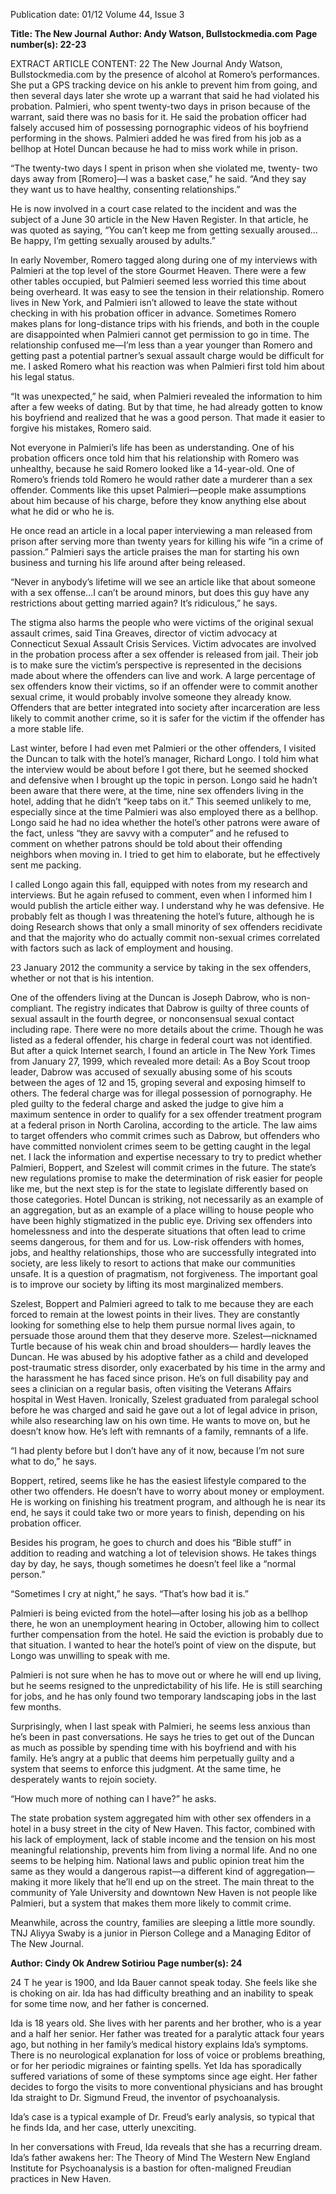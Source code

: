 Publication date: 01/12
Volume 44, Issue 3

**Title: The New Journal**
**Author: Andy Watson, Bullstockmedia.com**
**Page number(s): 22-23**

EXTRACT ARTICLE CONTENT:
22
The New Journal
Andy Watson, Bullstockmedia.com
by the presence of alcohol at Romero’s 
performances. She put a GPS tracking 
device on his ankle to prevent him 
from going, and then several days later 
she wrote up a warrant that said he had 
violated his probation. Palmieri, who 
spent twenty-two days in prison because 
of the warrant, said there was no basis 
for it. He said the probation officer 
had falsely accused him of possessing 
pornographic videos of his boyfriend 
performing in the shows. Palmieri added 
he was fired from his job as a bellhop at 
Hotel Duncan because he had to miss 
work while in prison.

“The twenty-two days I spent in 
prison when she violated me, twenty-
two days away from [Romero]—I was 
a basket case,” he said. “And they say 
they want us to have healthy, 
consenting 
relationships.” 

He is now involved in a court 
case related to the incident 
and was the subject of a June 
30 article in the New Haven 
Register. In that article, he 
was quoted as saying, “You 
can’t keep me from getting 
sexually aroused…Be happy, 
I’m getting sexually aroused 
by adults.”

In 
early 
November, 
Romero tagged along during 
one of my interviews with 
Palmieri at the top level of 
the store Gourmet Heaven. 
There were a few other tables occupied, 
but Palmieri seemed less worried this 
time about being overheard. 
It was easy to see the tension in 
their relationship. Romero lives in New 
York, and Palmieri isn’t allowed to leave 
the state without checking in with his 
probation officer in advance. Sometimes 
Romero makes plans for long-distance 
trips with his friends, and both in the 
couple are disappointed when Palmieri 
cannot get permission to go in time. The 
relationship confused me—I’m less than 
a year younger than Romero and getting 
past a potential partner’s sexual assault 
charge would be difficult for me. I asked 
Romero what his reaction was when 
Palmieri first told him about his legal 
status.

“It was unexpected,” he said, when 
Palmieri revealed the information to 
him after a few weeks of dating. But by 
that time, he had already gotten to know 
his boyfriend and realized that he was 
a good person. That made it easier to 
forgive his mistakes, Romero said.

Not everyone in Palmieri’s life 
has been as understanding. One of his 
probation officers once told him that his 
relationship with Romero was unhealthy, 
because he said Romero looked like a 
14-year-old. One of Romero’s friends 
told Romero he would rather date a 
murderer than a sex offender. Comments 
like this upset Palmieri—people make 
assumptions about him because of his 
charge, before they know anything else 
about what he did or who he is.

He once read an article in a local 
paper interviewing a man released from 
prison after serving more than twenty 
years for killing his wife “in a crime of 
passion.” Palmieri says the article praises 
the man for starting his own business 
and turning his life around after being 
released.

“Never in anybody’s lifetime will we 
see an article like that about someone 
with a sex offense…I can’t be around 
minors, but does this guy have any 
restrictions about getting married again? 
It’s ridiculous,” he says.  

The stigma also harms the people 
who were victims of the original sexual 
assault crimes, said Tina Greaves, director 
of victim advocacy at Connecticut 
Sexual Assault Crisis Services. Victim 
advocates are involved in the probation 
process after a sex offender is released 
from jail. Their job is to make sure the 
victim’s perspective is represented in 
the decisions made about where the 
offenders can live and work. A large 
percentage of sex offenders know their 
victims, so if an offender were to commit 
another sexual crime, it would probably 
involve someone they already know. 
Offenders that are better integrated into 
society after incarceration are less likely 
to commit another crime, so it is safer 
for the victim if the offender has a more 
stable life. 

Last winter, before I 
had even met Palmieri 
or the other offenders, I 
visited the Duncan to talk 
with the hotel’s manager, 
Richard Longo. I told him 
what the interview would 
be about before I got there, 
but he seemed shocked and 
defensive when I brought up 
the topic in person. 
Longo said he hadn’t 
been 
aware 
that 
there 
were, at the time, nine sex 
offenders living in the hotel, 
adding that he didn’t “keep 
tabs on it.” This seemed 
unlikely to me, especially 
since at the time Palmieri was also 
employed there as a bellhop. Longo said 
he had no idea whether the hotel’s other 
patrons were aware of the fact, unless 
“they are savvy with a computer” and he 
refused to comment on whether patrons 
should be told about their offending 
neighbors when moving in. I tried to get 
him to elaborate, but he effectively sent 
me packing. 

I called Longo again this fall, 
equipped with notes from my research 
and interviews. But he again refused to 
comment, even when I informed him 
I would publish the article either way. 
I understand why he was defensive. He 
probably felt as though I was threatening 
the hotel’s future, although he is doing 
Research shows that only a small 
minority of sex offenders recidivate 
and that the majority who do 
actually commit non-sexual crimes 
correlated with factors such as lack 
of employment and housing.


23
January 2012
the community a service by taking in the 
sex offenders, whether or not that is his 
intention.

One of the offenders living at the 
Duncan is Joseph Dabrow, who is non-
compliant. The registry indicates that 
Dabrow is guilty of three counts of 
sexual assault in the fourth degree, or 
nonconsensual sexual contact including 
rape. There were no more details about 
the crime. Though he was listed as a 
federal offender, his charge in federal 
court was not identified. But after a 
quick Internet search, I found an article 
in The New York Times from January 27, 
1999, which revealed more detail: As a 
Boy Scout troop leader, Dabrow was 
accused of sexually abusing some of his 
scouts between the ages of 12 and 15, 
groping several and exposing himself to 
others. The federal charge was for illegal 
possession of pornography. He pled 
guilty to the federal charge and asked the 
judge to give him a maximum sentence 
in order to qualify for a sex offender 
treatment program at a federal prison in 
North Carolina, according to the article. 
The law aims to target offenders 
who commit crimes such as Dabrow, 
but offenders who have committed 
nonviolent crimes seem to be getting 
caught in the legal net. I lack the 
information and expertise necessary to 
try to predict whether Palmieri, Boppert, 
and Szelest will commit crimes in the 
future. The state’s new regulations 
promise to make the determination of 
risk easier for people like me, but the 
next step is for the state to legislate 
differently based on those categories. 
Hotel Duncan is striking, not 
necessarily as an example of an 
aggregation, but as an example of a 
place willing to house people who have 
been highly stigmatized in the public eye. 
Driving sex offenders into homelessness 
and into the desperate situations that 
often lead to crime seems dangerous, for 
them and for us. Low-risk offenders with 
homes, jobs, and healthy relationships, 
those who are successfully integrated 
into society, are less likely to resort to 
actions that make our communities 
unsafe. It is a question of pragmatism, 
not forgiveness. The important goal is 
to improve our society by lifting its most 
marginalized members.

Szelest, Boppert and Palmieri agreed 
to talk to me because they are each 
forced to remain at the lowest points in 
their lives. They are constantly looking 
for something else to help them pursue 
normal lives again, to persuade those 
around them that they deserve more. 
Szelest—nicknamed Turtle because 
of his weak chin and broad shoulders—
hardly leaves the Duncan. He was 
abused by his adoptive father as a child 
and developed post-traumatic stress 
disorder, only exacerbated by his time 
in the army and the harassment he has 
faced since prison. He’s on full disability 
pay and sees a clinician on a regular 
basis, often visiting the Veterans Affairs 
hospital in West Haven. Ironically, 
Szelest graduated from paralegal school 
before he was charged and said he gave 
out a lot of legal advice in prison, while 
also researching law on his own time. He 
wants to move on, but he doesn’t know 
how. He’s left with remnants of a family, 
remnants of a life.

“I had plenty before but I don’t 
have any of it now, because I’m not sure 
what to do,” he says. 

Boppert, retired, seems like he has 
the easiest lifestyle compared to the 
other two offenders. He doesn’t have 
to worry about money or employment. 
He is working on finishing his treatment 
program, and although he is near its end, 
he says it could take two or more years 
to finish, depending on his probation 
officer. 

Besides his program, he goes to 
church and does his “Bible stuff” in 
addition to reading and watching a lot 
of television shows. He takes things day 
by day, he says, though sometimes he 
doesn’t feel like a “normal person.”

“Sometimes I cry at night,” he says. 
“That’s how bad it is.”

Palmieri is being evicted from the 
hotel—after losing his job as a bellhop 
there, he won an unemployment hearing 
in October, allowing him to collect 
further compensation from the hotel. 
He said the eviction is probably due 
to that situation. I wanted to hear the 
hotel’s point of view on the dispute, but 
Longo was unwilling to speak with me.  

Palmieri is not sure when he has 
to move out or where he will end up 
living, but he seems resigned to the 
unpredictability of his life.  He is still 
searching for jobs, and he has only 
found two temporary landscaping jobs 
in the last few months. 

Surprisingly, when I last speak with 
Palmieri, he seems less anxious than he’s 
been in past conversations. He says he 
tries to get out of the Duncan as much 
as possible by spending time with his 
boyfriend and with his family. He’s angry 
at a public that deems him perpetually 
guilty and a system that seems to enforce 
this judgment. At the same time, he 
desperately wants to rejoin society. 

“How much more of nothing can I 
have?” he asks. 

The 
state 
probation 
system 
aggregated him with other sex offenders 
in a hotel in a busy street in the city of 
New Haven. This factor, combined with 
his lack of employment, lack of stable 
income and the tension on his most 
meaningful relationship, prevents him 
from living a normal life. And no one 
seems to be helping him. National laws 
and public opinion treat him the same 
as they would a dangerous rapist—a 
different kind of aggregation—making 
it more likely that he’ll end up on the 
street. The main threat to the community 
of Yale University and downtown New 
Haven is not people like Palmieri, but a 
system that makes them more likely to 
commit crime.

Meanwhile, across the country, 
families are sleeping a little more soundly.
TNJ
Aliyya Swaby is a junior in 
Pierson College and a Managing 
Editor of The New Journal.


**Author: Cindy Ok Andrew Sotiriou**
**Page number(s): 24**

24
T
he year is 1900, and Ida Bauer 
cannot speak today. She feels like 
she is choking on air. Ida has had 
difficulty breathing and an inability to 
speak for some time now, and her father 
is concerned. 

Ida is 18 years old. She lives with 
her parents and her brother, who is a 
year and a half her senior. Her father 
was treated for a paralytic attack four 
years ago, but nothing in her family’s 
medical history explains Ida’s symptoms. 
There is no neurological explanation for 
loss of voice or problems breathing, or 
for her periodic migraines or fainting 
spells. Yet Ida has sporadically suffered 
variations of some of these symptoms 
since age eight. Her father decides to 
forgo the visits to more conventional 
physicians and has brought Ida straight 
to Dr. Sigmund Freud, the inventor of 
psychoanalysis.

Ida’s case is a typical example of Dr. 
Freud’s early analysis, so typical that he 
finds Ida, and her case, utterly unexciting.

In her conversations with Freud, 
Ida reveals that she has a recurring 
dream. Ida’s father awakens her: The 
Theory of Mind
The Western New England 
Institute for Psychoanalysis is a 
bastion for often-maligned 
Freudian practices in New Haven.